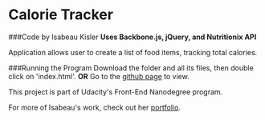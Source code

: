 # Calorie Tracker
###Code by Isabeau Kisler
**Uses Backbone.js, jQuery, and Nutritionix API**

Application allows user to create a list of food items, tracking total calories.

###Running the Program
Download the folder and all its files, then double click on 'index.html'.
**OR**
Go to the [github page](http://ikisler.github.io/healthtracker/) to view.

This project is part of Udacity's Front-End Nanodegree program.

For more of Isabeau's work, check out her [portfolio](http://ikisler.github.io/portfolio/).